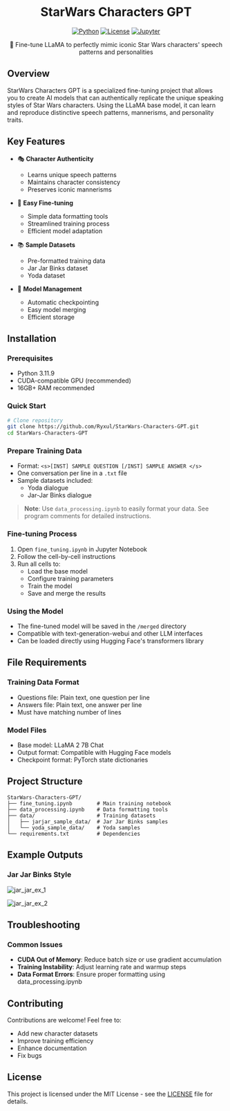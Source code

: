 <div align="center">
  <h1>StarWars Characters GPT</h1>
  
  [![Python](https://img.shields.io/badge/Python-3.11.9-brightgreen)](https://www.python.org/)
  [![License](https://img.shields.io/badge/License-MIT-blue.svg)](LICENSE)
  [![Jupyter](https://img.shields.io/badge/Jupyter-Notebook-orange.svg)](https://jupyter.org/)

  🤖 Fine-tune LLaMA to perfectly mimic iconic Star Wars characters' speech patterns and personalities
</div>

## Overview
StarWars Characters GPT is a specialized fine-tuning project that allows you to create AI models that can authentically replicate the unique speaking styles of Star Wars characters. Using the LLaMA base model, it can learn and reproduce distinctive speech patterns, mannerisms, and personality traits.

## Key Features
- 🎭 **Character Authenticity**
  - Learns unique speech patterns
  - Maintains character consistency
  - Preserves iconic mannerisms

- 🔧 **Easy Fine-tuning**
  - Simple data formatting tools
  - Streamlined training process
  - Efficient model adaptation

- 📚 **Sample Datasets**
  - Pre-formatted training data
  - Jar Jar Binks dataset
  - Yoda dataset

- 💾 **Model Management**
  - Automatic checkpointing
  - Easy model merging
  - Efficient storage

## Installation

### Prerequisites
- Python 3.11.9
- CUDA-compatible GPU (recommended)
- 16GB+ RAM recommended

### Quick Start
```bash
# Clone repository
git clone https://github.com/Ryxul/StarWars-Characters-GPT.git
cd StarWars-Characters-GPT
```

### Prepare Training Data
- Format: `<s>[INST] SAMPLE QUESTION [/INST] SAMPLE ANSWER </s>`
- One conversation per line in a `.txt` file
- Sample datasets included:
  - Yoda dialogue
  - Jar-Jar Binks dialogue

> **Note**: Use `data_processing.ipynb` to easily format your data. See program comments for detailed instructions.

### Fine-tuning Process
1. Open `fine_tuning.ipynb` in Jupyter Notebook
2. Follow the cell-by-cell instructions
3. Run all cells to:
   - Load the base model
   - Configure training parameters
   - Train the model
   - Save and merge the results

### Using the Model
- The fine-tuned model will be saved in the `/merged` directory
- Compatible with text-generation-webui and other LLM interfaces
- Can be loaded directly using Hugging Face's transformers library

## File Requirements

### Training Data Format
- Questions file: Plain text, one question per line
- Answers file: Plain text, one answer per line
- Must have matching number of lines

### Model Files
- Base model: LLaMA 2 7B Chat
- Output format: Compatible with Hugging Face models
- Checkpoint format: PyTorch state dictionaries

## Project Structure
```
StarWars-Characters-GPT/
├── fine_tuning.ipynb        # Main training notebook
├── data_processing.ipynb    # Data formatting tools
├── data/                    # Training datasets
│   ├── jarjar_sample_data/  # Jar Jar Binks samples
│   └── yoda_sample_data/    # Yoda samples
└── requirements.txt         # Dependencies
```

## Example Outputs

### Jar Jar Binks Style
![jar_jar_ex_1](https://github.com/Ryxul/StarWars-Characters-GPT/assets/114505639/42c027f9-76e0-4fa2-972f-d75f62442e07)

![jar_jar_ex_2](https://github.com/Ryxul/StarWars-Characters-GPT/assets/114505639/78ad3916-5e5d-4fc9-a1a1-7876c155ed85)

## Troubleshooting

### Common Issues
- **CUDA Out of Memory**: Reduce batch size or use gradient accumulation
- **Training Instability**: Adjust learning rate and warmup steps
- **Data Format Errors**: Ensure proper formatting using data_processing.ipynb

## Contributing
Contributions are welcome! Feel free to:
- Add new character datasets
- Improve training efficiency
- Enhance documentation
- Fix bugs

## License
This project is licensed under the MIT License - see the [LICENSE](LICENSE) file for details.
